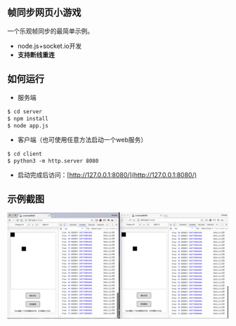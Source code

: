 ## 帧同步网页小游戏
一个乐观帧同步的最简单示例。
* node.js+socket.io开发
* **支持断线重连**

## 如何运行
* 服务端
```shell
$ cd server
$ npm install
$ node app.js
```

* 客户端（也可使用任意方法启动一个web服务）
```shell
$ cd client
$ python3 -m http.server 8080
```

* 启动完成后访问：[http://127.0.0.1:8080/](http://127.0.0.1:8080/)

## 示例截图
![](README/preview.png)